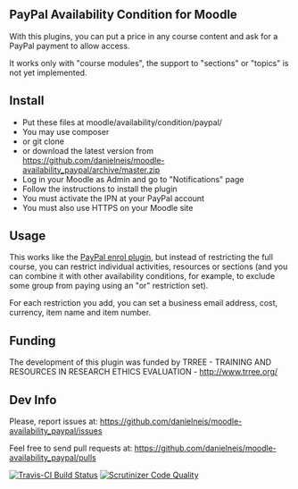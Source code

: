 PayPal Availability Condition for Moodle
----------------------------------------

With this plugins, you can put a price in any course content and ask for a PayPal payment to allow access.

It works only with "course modules", the support to "sections" or "topics" is not yet implemented.

Install
-------

* Put these files at moodle/availability/condition/paypal/
 * You may use composer
 * or git clone
 * or download the latest version from https://github.com/danielneis/moodle-availability_paypal/archive/master.zip
* Log in your Moodle as Admin and go to "Notifications" page
* Follow the instructions to install the plugin
* You must activate the IPN at your PayPal account
* You must also use HTTPS on your Moodle site

Usage
-----

This works like the [PayPal enrol plugin](https://docs.moodle.org/en/Paypal_enrolment), but instead of restricting the full course, you can restrict individual activities, resources or sections (and you can combine it with other availability conditions, for example, to exclude some group from paying using an "or" restriction set).

For each restriction you add, you can set a business email address, cost, currency, item name and item number.

Funding
-------

The development of this plugin was funded by TRREE - TRAINING AND RESOURCES IN RESEARCH ETHICS EVALUATION - http://www.trree.org/

Dev Info
--------

Please, report issues at: https://github.com/danielneis/moodle-availability_paypal/issues

Feel free to send pull requests at: https://github.com/danielneis/moodle-availability_paypal/pulls

[![Travis-CI Build Status](https://travis-ci.org/danielneis/moodle-availability_paypal.svg?branch=master)](https://travis-ci.org/danielneis/moodle-availability_paypal)
[![Scrutinizer Code Quality](https://scrutinizer-ci.com/g/danielneis/moodle-availability_paypal/badges/quality-score.png?b=master)](https://scrutinizer-ci.com/g/danielneis/moodle-availability_paypal/?branch=master)
